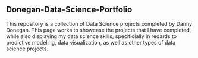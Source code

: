 ## Donegan-Data-Science-Portfolio
This repository is a collection of Data Science projects completed by Danny Donegan. This page works to showcase the projects that I have completed, while also displaying my data science skills, specificially in regards to predictive modeling, data visualization, as well as other types of data science projects.
